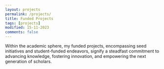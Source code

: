 ```yaml
---
layout: projects
permalink: /projects/
title: Funded Projects
tags: [projects]
modified: 15-11-2023
comments: false
---
```


Within the academic sphere, my funded projects, encompassing seed initiatives and student-funded endeavors, signify a steadfast commitment to advancing knowledge, fostering innovation, and empowering the next generation of scholars.